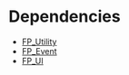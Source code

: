 # Dependencies

* [FP_Utility](https://github.com/jshull/FP_Utility.git)
* [FP_Event](https://github.com/jshull/FP_Event.git)
* [FP_UI](https://github.com/jshull/FP_UI.git)